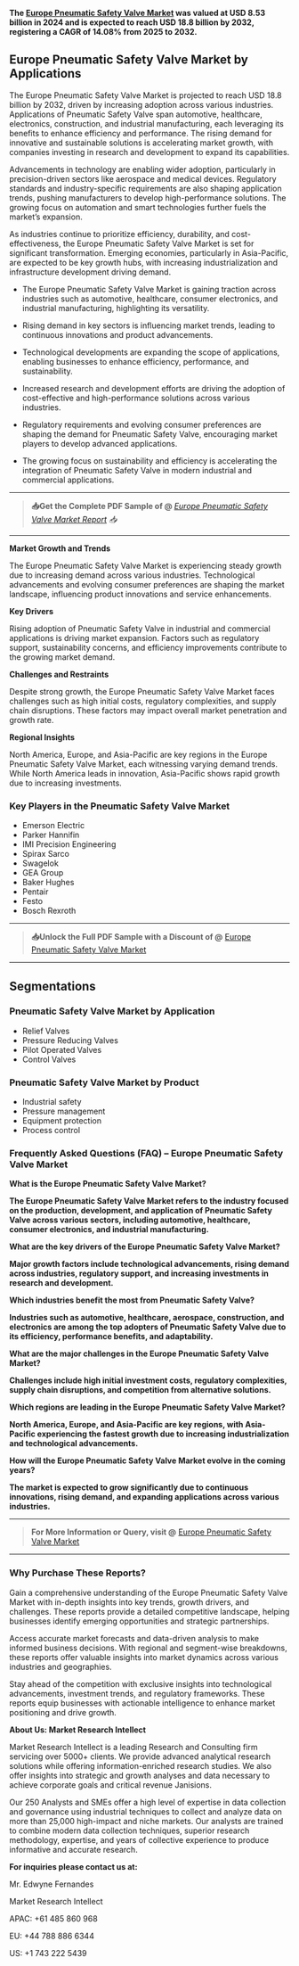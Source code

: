 <p><strong>The <a href="https://www.marketresearchintellect.com/download-sample/?rid=440136&amp;utm_source=Pulse-April-Europe&amp;utm_medium=852">Europe Pneumatic Safety Valve Market</a> was valued at USD 8.53 billion in 2024 and is expected to reach USD 18.8 billion by 2032, registering a CAGR of 14.08% from 2025 to 2032.</strong></p><h2>Europe Pneumatic Safety Valve Market by Applications&nbsp;</h2><p><p>The Europe Pneumatic Safety Valve Market is projected to reach USD 18.8 billion by 2032, driven by increasing adoption across various industries. Applications of Pneumatic Safety Valve span automotive, healthcare, electronics, construction, and industrial manufacturing, each leveraging its benefits to enhance efficiency and performance. The rising demand for innovative and sustainable solutions is accelerating market growth, with companies investing in research and development to expand its capabilities.</p><p>Advancements in technology are enabling wider adoption, particularly in precision-driven sectors like aerospace and medical devices. Regulatory standards and industry-specific requirements are also shaping application trends, pushing manufacturers to develop high-performance solutions. The growing focus on automation and smart technologies further fuels the market&rsquo;s expansion.</p><p>As industries continue to prioritize efficiency, durability, and cost-effectiveness, the Europe Pneumatic Safety Valve Market is set for significant transformation. Emerging economies, particularly in Asia-Pacific, are expected to be key growth hubs, with increasing industrialization and infrastructure development driving demand.</p></p><ul><li><p>The Europe Pneumatic Safety Valve Market is gaining traction across industries such as automotive, healthcare, consumer electronics, and industrial manufacturing, highlighting its versatility.</p></li><li><p>Rising demand in key sectors is influencing market trends, leading to continuous innovations and product advancements.</p></li><li><p>Technological developments are expanding the scope of applications, enabling businesses to enhance efficiency, performance, and sustainability.</p></li><li><p>Increased research and development efforts are driving the adoption of cost-effective and high-performance solutions across various industries.</p></li><li><p>Regulatory requirements and evolving consumer preferences are shaping the demand for Pneumatic Safety Valve, encouraging market players to develop advanced applications.</p></li><li><p>The growing focus on sustainability and efficiency is accelerating the integration of Pneumatic Safety Valve in modern industrial and commercial applications.</p></li></ul><hr /><blockquote><p><strong><span class="font-[700]">📥Get the Complete PDF Sample of @ </span></strong><em><span class="font-[700]"><a href="https://www.marketresearchintellect.com/download-sample/?rid=440136&amp;utm_source=Pulse-April-Europe&amp;utm_medium=852" target="_blank" data-tracking-control-name="article-ssr-frontend-pulse_little-text-block" data-tracking-will-navigate="" data-test-link="">Europe Pneumatic Safety Valve Market Report</a>&nbsp;📥</span></em></p></blockquote><hr /><p class="" data-start="77" data-end="360"><strong data-start="77" data-end="105">Market Growth and Trends</strong></p><p class="" data-start="77" data-end="360">The Europe Pneumatic Safety Valve Market is experiencing steady growth due to increasing demand across various industries. Technological advancements and evolving consumer preferences are shaping the market landscape, influencing product innovations and service enhancements.</p><p class="" data-start="362" data-end="606"><strong data-start="362" data-end="377">Key Drivers</strong></p><p class="" data-start="362" data-end="606">Rising adoption of Pneumatic Safety Valve in industrial and commercial applications is driving market expansion. Factors such as regulatory support, sustainability concerns, and efficiency improvements contribute to the growing market demand.</p><p class="" data-start="608" data-end="849"><strong data-start="608" data-end="637">Challenges and Restraints</strong></p><p class="" data-start="608" data-end="849">Despite strong growth, the Europe Pneumatic Safety Valve Market faces challenges such as high initial costs, regulatory complexities, and supply chain disruptions. These factors may impact overall market penetration and growth rate.</p><p class="" data-start="851" data-end="1095"><strong data-start="851" data-end="872">Regional Insights</strong></p><p class="" data-start="851" data-end="1095">North America, Europe, and Asia-Pacific are key regions in the Europe Pneumatic Safety Valve Market, each witnessing varying demand trends. While North America leads in innovation, Asia-Pacific shows rapid growth due to increasing investments.</p><p><h3>Key Players in the Pneumatic Safety Valve Market </h3><ul><li>Emerson Electric</li><li> Parker Hannifin</li><li> IMI Precision Engineering</li><li> Spirax Sarco</li><li> Swagelok</li><li> GEA Group</li><li> Baker Hughes</li><li> Pentair</li><li> Festo</li><li> Bosch Rexroth</li></ul></p><hr /><blockquote><p><strong>📥Unlock the Full PDF Sample with a Discount of @</strong> <a href="https://www.marketresearchintellect.com/ask-for-discount/?rid=440136&amp;utm_source=Pulse-April-Europe&amp;utm_medium=852">Europe Pneumatic Safety Valve Market</a></p></blockquote><hr /><p><h2>Segmentations</h2><h3>Pneumatic Safety Valve Market by Application</h3><ul><li>Relief Valves</li><li> Pressure Reducing Valves</li><li> Pilot Operated Valves</li><li> Control Valves</li></ul><h3>Pneumatic Safety Valve Market by Product</h3><ul><li>Industrial safety</li><li> Pressure management</li><li> Equipment protection</li><li> Process control</li></ul></p><h3><strong>Frequently Asked Questions (FAQ) &ndash; Europe Pneumatic Safety Valve Market</strong></h3><p><strong>What is the Europe Pneumatic Safety Valve Market?</strong></p><p><strong>The Europe Pneumatic Safety Valve Market refers to the industry focused on the production, development, and application of Pneumatic Safety Valve across various sectors, including automotive, healthcare, consumer electronics, and industrial manufacturing.</strong></p><p><strong>What are the key drivers of the Europe Pneumatic Safety Valve Market?</strong></p><p><strong>Major growth factors include technological advancements, rising demand across industries, regulatory support, and increasing investments in research and development.</strong></p><p><strong>Which industries benefit the most from Pneumatic Safety Valve?</strong></p><p><strong>Industries such as automotive, healthcare, aerospace, construction, and electronics are among the top adopters of Pneumatic Safety Valve due to its efficiency, performance benefits, and adaptability.</strong></p><p><strong>What are the major challenges in the Europe Pneumatic Safety Valve Market?</strong></p><p><strong>Challenges include high initial investment costs, regulatory complexities, supply chain disruptions, and competition from alternative solutions.</strong></p><p><strong>Which regions are leading in the Europe Pneumatic Safety Valve Market?</strong></p><p><strong>North America, Europe, and Asia-Pacific are key regions, with Asia-Pacific experiencing the fastest growth due to increasing industrialization and technological advancements.</strong></p><p><strong>How will the Europe Pneumatic Safety Valve Market evolve in the coming years?</strong></p><p><strong>The market is expected to grow significantly due to continuous innovations, rising demand, and expanding applications across various industries.</strong></p><hr /><blockquote><p><span class="font-[700]"><strong>For More Information or Query, visit&nbsp;@</strong>&nbsp;</span><span class="font-[700]"><a href="https://www.marketresearchintellect.com/product/global-pneumatic-safety-valve-market-size-and-forecast/?utm_source=Linkedin&utm_medium=852" target="_blank" data-tracking-control-name="article-ssr-frontend-pulse_little-text-block" data-tracking-will-navigate="" data-test-link="">Europe Pneumatic Safety Valve Market</a></span></p></blockquote><hr /><h3><strong data-start="0" data-end="31">Why Purchase These Reports?</strong></h3><p class="" data-start="35" data-end="297">Gain a comprehensive understanding of the Europe Pneumatic Safety Valve Market with in-depth insights into key trends, growth drivers, and challenges. These reports provide a detailed competitive landscape, helping businesses identify emerging opportunities and strategic partnerships.</p><p class="" data-start="299" data-end="540">Access accurate market forecasts and data-driven analysis to make informed business decisions. With regional and segment-wise breakdowns, these reports offer valuable insights into market dynamics across various industries and geographies.</p><p class="" data-start="542" data-end="784">Stay ahead of the competition with exclusive insights into technological advancements, investment trends, and regulatory frameworks. These reports equip businesses with actionable intelligence to enhance market positioning and drive growth.</p><p><strong><span class="font-[700]">About Us: Market Research Intellect</span></strong></p><p><span class="">Market Research Intellect is a leading Research and Consulting firm servicing over 5000+ clients. We provide advanced analytical research solutions while offering information-enriched research studies.&nbsp;</span>We also offer insights into strategic and growth analyses and data necessary to achieve corporate goals and critical revenue Janisions.</p><p><span class="">Our 250 Analysts and SMEs offer a high level of expertise in data collection and governance using industrial techniques to collect and analyze data on more than 25,000 high-impact and niche markets. Our analysts are trained to combine modern data collection techniques, superior research methodology, expertise, and years of collective experience to produce informative and accurate research.</span></p><p><strong>For inquiries please contact us at:</strong></p><p>Mr. Edwyne Fernandes</p><p>Market Research Intellect</p><p>APAC: +61 485 860 968</p><p>EU: +44 788 886 6344</p><p>US: +1 743 222 5439</p>